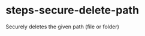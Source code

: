 steps-secure-delete-path
========================

Securely deletes the given path (file or folder)
